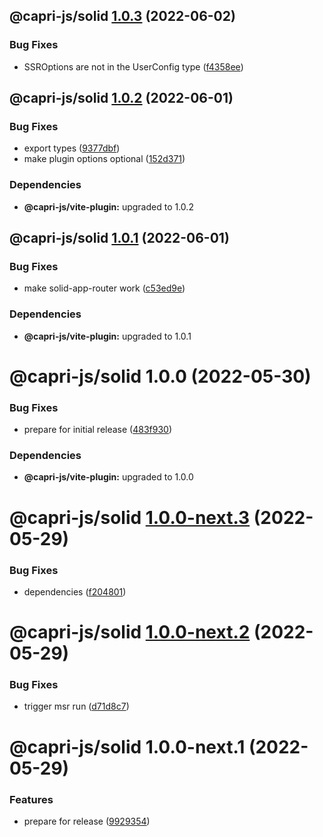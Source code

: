 ## @capri-js/solid [1.0.3](https://github.com/capri-js/capri/compare/@capri-js/solid@1.0.2...@capri-js/solid@1.0.3) (2022-06-02)


### Bug Fixes

* SSROptions are not in the UserConfig type ([f4358ee](https://github.com/capri-js/capri/commit/f4358ee632009171f77a4fb74e88919c4b752d15))

## @capri-js/solid [1.0.2](https://github.com/capri-js/capri/compare/@capri-js/solid@1.0.1...@capri-js/solid@1.0.2) (2022-06-01)


### Bug Fixes

* export types ([9377dbf](https://github.com/capri-js/capri/commit/9377dbf6cafe00e6e1de0137ddb525df40f603bc))
* make plugin options optional ([152d371](https://github.com/capri-js/capri/commit/152d3717bfa4ed4f43eb3c0683a12bb9d5ac7351))





### Dependencies

* **@capri-js/vite-plugin:** upgraded to 1.0.2

## @capri-js/solid [1.0.1](https://github.com/capri-js/capri/compare/@capri-js/solid@1.0.0...@capri-js/solid@1.0.1) (2022-06-01)


### Bug Fixes

* make solid-app-router work ([c53ed9e](https://github.com/capri-js/capri/commit/c53ed9eec7a0b93d730249b1df3d70672482da0e))





### Dependencies

* **@capri-js/vite-plugin:** upgraded to 1.0.1

# @capri-js/solid 1.0.0 (2022-05-30)


### Bug Fixes

* prepare for initial release ([483f930](https://github.com/capri-js/capri/commit/483f9300986faba9cdd1d47f85b6e7173c11a797))





### Dependencies

* **@capri-js/vite-plugin:** upgraded to 1.0.0

# @capri-js/solid [1.0.0-next.3](https://github.com/capri-js/capri/compare/@capri-js/solid@1.0.0-next.2...@capri-js/solid@1.0.0-next.3) (2022-05-29)


### Bug Fixes

* dependencies ([f204801](https://github.com/capri-js/capri/commit/f20480113fd3386f9cecd575115aeb260ef7c727))

# @capri-js/solid [1.0.0-next.2](https://github.com/capri-js/capri/compare/@capri-js/solid@1.0.0-next.1...@capri-js/solid@1.0.0-next.2) (2022-05-29)


### Bug Fixes

* trigger msr run ([d71d8c7](https://github.com/capri-js/capri/commit/d71d8c75bf960cfab527d4117dd4eb4d35f72996))

# @capri-js/solid 1.0.0-next.1 (2022-05-29)


### Features

* prepare for release ([9929354](https://github.com/capri-js/capri/commit/9929354de8f7f4b732dfe66fb1ca9e165bc53deb))
